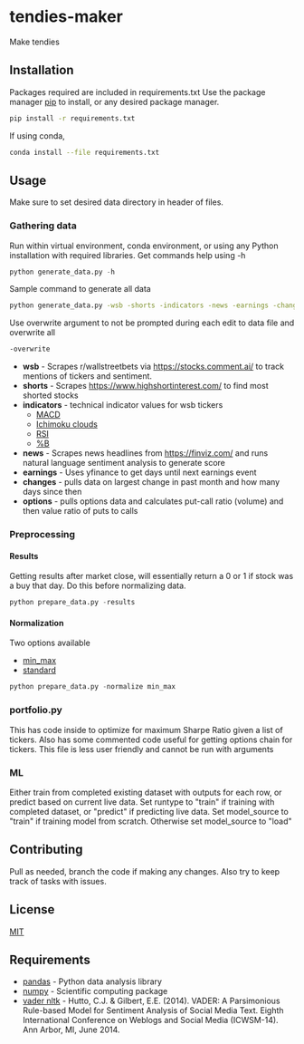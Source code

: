 # tendies-maker

Make tendies

## Installation

Packages required are included in requirements.txt
Use the package manager [pip](https://pip.pypa.io/en/stable/) to 
install, or any desired package manager.

```bash
pip install -r requirements.txt
```

If using conda,
```bash
conda install --file requirements.txt
```

## Usage
Make sure to set desired data directory in header of files.
### Gathering data
Run within virtual environment, conda environment, or using any Python installation with 
required libraries. Get commands help using -h
```python
python generate_data.py -h
```

Sample command to generate all data
```bash
python generate_data.py -wsb -shorts -indicators -news -earnings -changes -options
```
Use overwrite argument to not be prompted during each edit to data file and overwrite all
```bash
-overwrite
```
* **wsb** - Scrapes r/wallstreetbets via https://stocks.comment.ai/ to track mentions of 
tickers and sentiment.
* **shorts** - Scrapes https://www.highshortinterest.com/ to find most shorted stocks
* **indicators**  - technical indicator values for wsb tickers
   * [MACD](https://www.investopedia.com/terms/m/macd.asp)
   * [Ichimoku clouds](https://www.investopedia.com/terms/i/ichimoku-cloud.asp#:~:text=The%20Ichimoku%20Cloud%20is%20a,plotting%20them%20on%20the%20chart.)
   * [RSI](https://www.investopedia.com/terms/r/rsi.asp)
   * [%B](https://school.stockcharts.com/doku.php?id=technical_indicators:bollinger_band_perce) 
* **news** - Scrapes news headlines from https://finviz.com/ and runs natural language sentiment analysis to generate score
* **earnings** - Uses yfinance to get days until next earnings event
* **changes** - pulls data on largest change in past month and how many days since then
* **options** - pulls options data and calculates put-call ratio (volume) and then value ratio of puts to calls

### Preprocessing
#### Results
Getting results after market close, will essentially return a 0 or 1 if stock was a buy that day. Do this before normalizing data.
```python
python prepare_data.py -results
```
#### Normalization
Two options available
- [min_max](https://en.wikipedia.org/wiki/Feature_scaling)
- [standard](https://en.wikipedia.org/wiki/Standard_score)
```python
python prepare_data.py -normalize min_max
```

### portfolio.py
This has code inside to optimize for maximum Sharpe Ratio given a list of tickers. Also has some commented
code useful for getting options chain for tickers. This file is less user friendly and cannot be run with arguments
### ML
Either train from completed existing dataset with outputs for each row, or predict based on current live data. 
Set runtype to "train" if training with completed dataset, or "predict" if predicting live data. Set model_source to 
"train" if training model from scratch. Otherwise set model_source to "load"

## Contributing
Pull as needed, branch the code if making any changes. Also try to keep track of tasks with issues.

## License
[MIT](https://choosealicense.com/licenses/mit/)

## Requirements

- [pandas](https://pandas.pydata.org/) - Python data analysis library
- [numpy](https://numpy.org/doc/stable/) - Scientific computing package
- [vader nltk](https://www.nltk.org/_modules/nltk/sentiment/vader.html) - Hutto, C.J. & Gilbert, E.E. (2014). VADER: A Parsimonious Rule-based Model for
Sentiment Analysis of Social Media Text. Eighth International Conference on
Weblogs and Social Media (ICWSM-14). Ann Arbor, MI, June 2014.